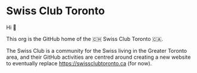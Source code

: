 # Swiss Club Toronto

Hi :wave:

This org is the GitHub home of the :switzerland: Swiss Club Toronto :canada:.

The Swiss Club is a community for the Swiss living in the Greater Toronto area,
and their GitHub activities are centred around creating a new website to
eventually replace https://swissclubtoronto.ca (for now).
